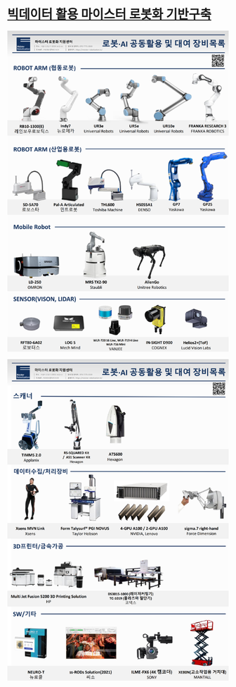 # [빅데이터 활용 마이스터 로봇화 기반구축](https://meister-robotization.github.io/)

![meister_robotization](meister_catalog.PNG)

![meister_robotization](meister_catalog2.PNG)
